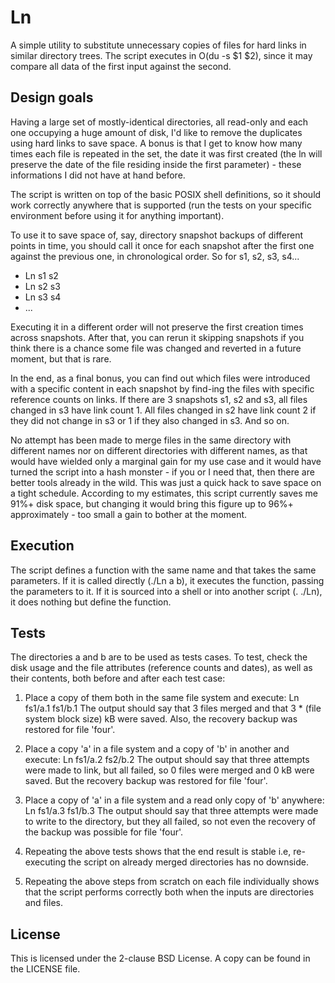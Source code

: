 Ln
==

A simple utility to substitute unnecessary copies of files for hard links
in similar directory trees. The script executes in O(du -s $1 $2), since it
may compare all data of the first input against the second.

Design goals
------------

Having a large set of mostly-identical directories, all read-only and each one
occupying a huge amount of disk, I'd like to remove the duplicates using hard
links to save space. A bonus is that I get to know how many times each file is
repeated in the set, the date it was first created (the ln will preserve the
date of the file residing inside the first parameter) - these informations
I did not have at hand before.

The script is written on top of the basic POSIX shell definitions, so it should
work correctly anywhere that is supported (run the tests on your specific
environment before using it for anything important).

To use it to save space of, say, directory snapshot backups of different points
in time, you should call it once for each snapshot after the first one against
the previous one, in chronological order. So for s1, s2, s3, s4...

-	Ln s1 s2
-	Ln s2 s3
-	Ln s3 s4
-	...

Executing it in a different order will not preserve the first creation times
across snapshots. After that, you can rerun it skipping snapshots if you think
there is a chance some file was changed and reverted in a future moment, but
that is rare.

In the end, as a final bonus, you can find out which files were introduced
with a specific content in each snapshot by find-ing the files with specific
reference counts on links. If there are 3 snapshots s1, s2 and s3, all files
changed in s3 have link count 1. All files changed in s2 have link count 2 if
they did not change in s3 or 1 if they also changed in s3. And so on.

No attempt has been made to merge files in the same directory with different
names nor on different directories with different names, as that would have
wielded only a marginal gain for my use case and it would have turned the
script into a hash monster - if you or I need that, then there are better tools
already in the wild. This was just a quick hack to save space on a tight
schedule. According to my estimates, this script currently saves me 91%+ disk
space, but changing it would bring this figure up to 96%+ approximately - too
small a gain to bother at the moment.

Execution
---------

The script defines a function with the same name and that takes the same
parameters. If it is called directly (./Ln a b), it executes the function,
passing the parameters to it. If it is sourced into a shell or into another
script (. ./Ln), it does nothing but define the function.

Tests
-----

The directories a and b are to be used as tests cases. To test, check the disk
usage and the file attributes (reference counts and dates), as well as their
contents, both before and after each test case:

1. Place a copy of them both in the same file system and execute:
	Ln fs1/a.1 fs1/b.1
The output should say that 3 files merged and that 3 * (file system block
size) kB were saved. Also, the recovery backup was restored for file 'four'.

2. Place a copy 'a' in a file system and a copy of 'b' in another and execute:
	Ln fs1/a.2 fs2/b.2
The output should say that three attempts were made to link, but all
failed, so 0 files were merged and 0 kB were saved. But the recovery
backup was restored for file 'four'.

3. Place a copy of 'a' in a file system and a read only copy of 'b' anywhere:
	Ln fs1/a.3 fs1/b.3
The output should say that three attempts were made to write to the
directory, but they all failed, so not even the recovery of the backup was
possible for file 'four'.

4. Repeating the above tests shows that the end result is stable i.e,
re-executing the script on already merged directories has no downside.

5. Repeating the above steps from scratch on each file individually shows
that the script performs correctly both when the inputs are directories
and files.

License
-------

This is licensed under the 2-clause BSD License. A copy can be found in the
LICENSE file.
